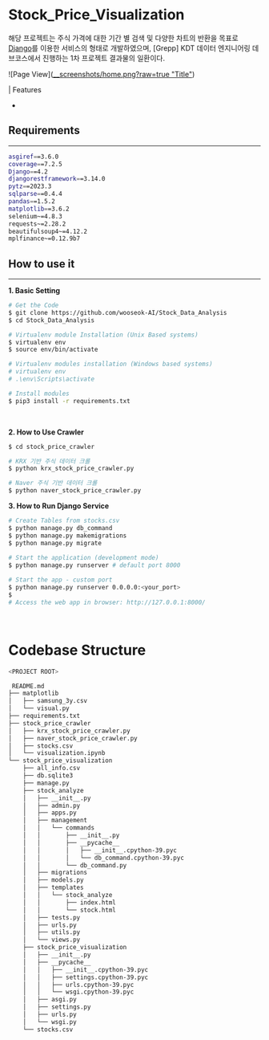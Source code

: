 # Stock_Price_Visualization

해당 프로젝트는 주식 가격에 대한 기간 별 검색 및 다양한 차트의 반환을 목표로 [Django](https://www.djangoproject.com/)를 이용한 서비스의 형태로 개발하였으며, [Grepp] KDT 데이터 엔지니어링 데브코스에서 진행하는 1차 프로젝트 결과물의 일환이다. <br>


![Page View]([__screenshots/home.png?raw=true "Title"](https://user-images.githubusercontent.com/56491233/236188839-f1b0483f-aea1-4140-9864-9cd0e29ebeb4.gif))

| Features

-


## Requirements
---
```bash
asgiref==3.6.0
coverage==7.2.5
Django==4.2
djangorestframework==3.14.0
pytz==2023.3
sqlparse==0.4.4
pandas==1.5.2
matplotlib==3.6.2
selenium~=4.8.3
requests~=2.28.2
beautifulsoup4~=4.12.2
mplfinance~=0.12.9b7
```

## How to use it
---
<p><strong> 1. Basic Setting</strong></p>

```bash
# Get the Code
$ git clone https://github.com/wooseok-AI/Stock_Data_Analysis
$ cd Stock_Data_Analysis

# Virtualenv module Installation (Unix Based systems)
$ virtualenv env
$ source env/bin/activate

# Virtualenv modules installation (Windows based systems)
# virtualenv env
# .\env\Scripts\activate

# Install modules
$ pip3 install -r requirements.txt
```
<br>
<p><strong> 2. How to Use Crawler </strong><p>

```bash
$ cd stock_price_crawler

# KRX 기반 주식 데이터 크롤
$ python krx_stock_price_crawler.py

# Naver 주식 기반 데이터 크롤
$ python naver_stock_price_crawler.py
```

<p><strong> 3. How to Run Django Service</strong></p>

```bash
# Create Tables from stocks.csv
$ python manage.py db_command
$ python manage.py makemigrations
$ python manage.py migrate
 
# Start the application (development mode)
$ python manage.py runserver # default port 8000

# Start the app - custom port
$ python manage.py runserver 0.0.0.0:<your_port>
$
# Access the web app in browser: http://127.0.0.1:8000/
```

<br>

# Codebase Structure

```bash
<PROJECT ROOT>

 README.md
├── matplotlib
│   ├── samsung_3y.csv
│   └── visual.py
├── requirements.txt
├── stock_price_crawler
│   ├── krx_stock_price_crawler.py
│   ├── naver_stock_price_crawler.py
│   ├── stocks.csv
│   └── visualization.ipynb
└── stock_price_visualization
    ├── all_info.csv
    ├── db.sqlite3
    ├── manage.py
    ├── stock_analyze
    │   ├── __init__.py
    │   ├── admin.py
    │   ├── apps.py
    │   ├── management
    │   │   └── commands
    │   │       ├── __init__.py
    │   │       ├── __pycache__
    │   │       │   ├── __init__.cpython-39.pyc
    │   │       │   └── db_command.cpython-39.pyc
    │   │       └── db_command.py
    │   ├── migrations
    │   ├── models.py
    │   ├── templates
    │   │   └── stock_analyze
    │   │       ├── index.html
    │   │       └── stock.html
    │   ├── tests.py
    │   ├── urls.py
    │   ├── utils.py
    │   └── views.py
    ├── stock_price_visualization
    │   ├── __init__.py
    │   ├── __pycache__
    │   │   ├── __init__.cpython-39.pyc
    │   │   ├── settings.cpython-39.pyc
    │   │   ├── urls.cpython-39.pyc
    │   │   └── wsgi.cpython-39.pyc
    │   ├── asgi.py
    │   ├── settings.py
    │   ├── urls.py
    │   └── wsgi.py
    └── stocks.csv
```
